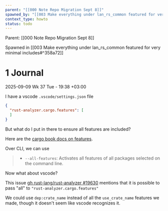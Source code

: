 ```yaml
---
parent: "[[000 Note Repo Migration Sept 8]]"
spawned_by: "[[003 Make everything under lan_rs_common featured for very minimal includes]]"
context_type: howto
status: todo
---
```

Parent: [[000 Note Repo Migration Sept 8]]

Spawned in [[003 Make everything under lan_rs_common featured for very minimal includes#^358a72]]

# 1 Journal

2025-09-09 Wk 37 Tue - 19:38 +03:00

I have a vscode `.vscode/settings.json` file

```json
{
  "rust-analyzer.cargo.features": [
  ]
}
```

But what do I put in there to ensure all features are included?

Here are the [cargo book docs on features](https://doc.rust-lang.org/cargo/reference/features.html).

Over CLI, we can use

> - `--all-features`: Activates all features of all packages selected on the command line.

Now what about vscode?

This issue [gh rust-lang/rust-analyzer #19630](https://github.com/rust-lang/rust-analyzer/issues/19630) mentions that it is possible to pass "all" to `"rust-analyzer.cargo.features"`

We could use `dep:crate_name` instead of all the `use_crate_name` features we made, though it doesn't seem like vscode recognizes it.